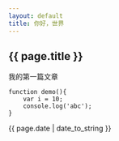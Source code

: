 ```yaml
---
layout: default
title: 你好，世界
---
```

## {{ page.title }}

我的第一篇文章

	function demo(){
		var i = 10;
		console.log('abc');
	}

{{ page.date | date_to_string }}